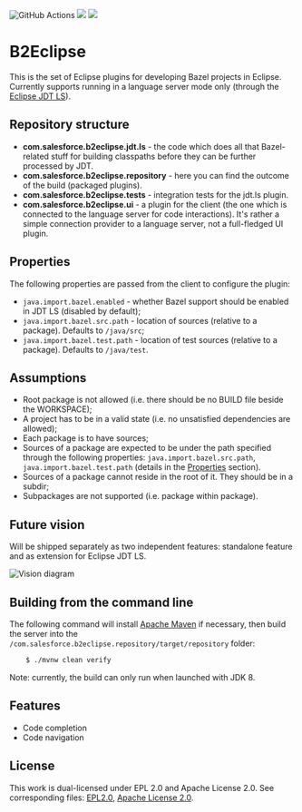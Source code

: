 ![GitHub Actions](https://github.com/salesforce/bazel-eclipse-ls/workflows/build/badge.svg)
[![](https://img.shields.io/badge/license-Apache%202-blue.svg)](https://www.apache.org/licenses/LICENSE-2.0)
[![](https://img.shields.io/badge/license-EPL%202-blue.svg)](http://www.eclipse.org/legal/epl-v20.html)

B2Eclipse
===========================

This is the set of Eclipse plugins for developing Bazel projects in Eclipse. Currently supports running in a language server mode only (through the [Eclipse JDT LS](https://github.com/eclipse/eclipse.jdt.ls)).

Repository structure
--------------------
- **com.salesforce.b2eclipse.jdt.ls** - the code which does all that Bazel-related stuff for building classpaths before they can be further processed by JDT.
- **com.salesforce.b2eclipse.repository** - here you can find the outcome of the build (packaged plugins).
- **com.salesforce.b2eclipse.tests** - integration tests for the jdt.ls plugin.
- **com.salesforce.b2eclipse.ui** - a plugin for the client (the one which is connected to the language server for code interactions). It's rather a simple connection provider to a language server, not a full-fledged UI plugin.

Properties
----------
The following properties are passed from the client to configure the plugin:
- `java.import.bazel.enabled` - whether Bazel support should be enabled in JDT LS (disabled by default);
- `java.import.bazel.src.path` - location of sources (relative to a package). Defaults to `/java/src`;
- `java.import.bazel.test.path` - location of test sources (relative to a package). Defaults to `/java/test`.

Assumptions
-----------
- Root package is not allowed (i.e. there should be no BUILD file beside the WORKSPACE);
- A project has to be in a valid state (i.e. no unsatisfied  dependencies are allowed);
- Each package is to have sources;
- Sources of a package are expected to be under the path specified through the following properties: `java.import.bazel.src.path`, `java.import.bazel.test.path` (details in the [Properties](#properties) section).
- Sources of a package cannot reside in the root of it. They should be in a subdir;
- Subpackages are not supported (i.e. package within package).


Future vision
-------------
Will be shipped separately as two independent features: standalone feature and as extension for Eclipse JDT LS.

![Vision diagram](../assets/images/vision-diagram.png?raw=true)

Building from the command line
----------------------------

The following command will install [Apache Maven](https://maven.apache.org/) if necessary, then build the server into the  `/com.salesforce.b2eclipse.repository/target/repository` folder:
```bash
    $ ./mvnw clean verify
````
Note: currently, the build can only run when launched with JDK 8.

Features
--------------
* Code completion
* Code navigation

License
-------
This work is dual-licensed under EPL 2.0 and Apache License 2.0. See corresponding files:
[EPL2.0](LICENSE-EPL2.0.txt), [Apache License 2.0](LICENSE-APACHE2.0.txt).
